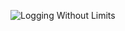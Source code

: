 ![Logging Without Limits](https://raw.githubusercontent.com/l0k0ms/workshops/master/log-workshop-2/images/logging_without_limits.png)